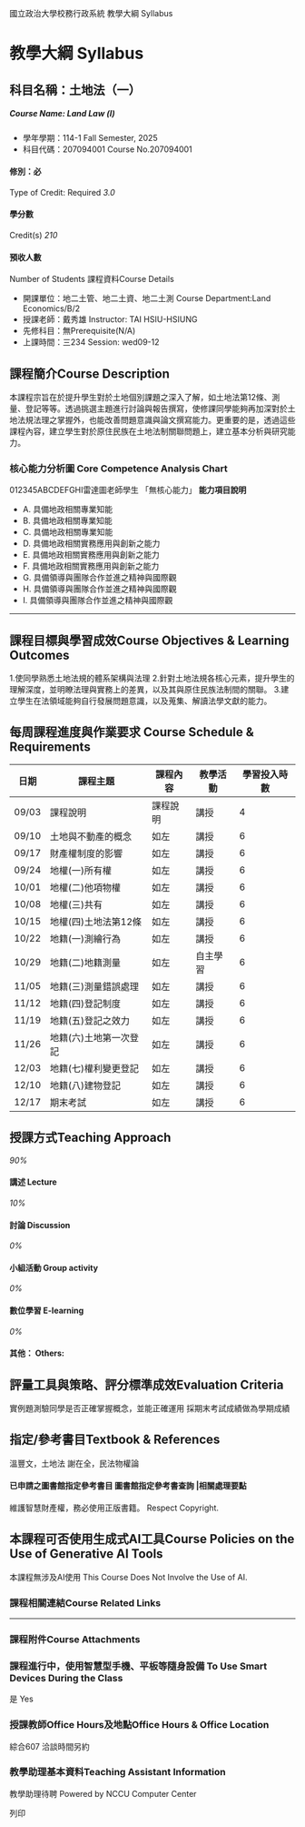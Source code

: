 國立政治大學校務行政系統 教學大綱 Syllabus
# 教學大綱 Syllabus
##  科目名稱：土地法（一）
#####  Course Name: Land Law (Ⅰ)
  * 學年學期：114-1 Fall Semester, 2025 
  * 科目代碼：207094001 Course No.207094001


#### 修別：必
Type of Credit: Required 
_3.0_
#### 學分數
Credit(s)
_210_
#### 預收人數
Number of Students
課程資料Course Details
  * 開課單位：地二土管、地二土資、地二土測 Course Department:Land Economics/B/2 
  * 授課老師：戴秀雄 Instructor: TAI HSIU-HSIUNG 
  * 先修科目：無Prerequisite(N/A)
  * 上課時間：三234 Session: wed09-12


##  課程簡介Course Description
本課程宗旨在於提升學生對於土地個別課題之深入了解，如土地法第12條、測量、登記等等。透過挑選主題進行討論與報告撰寫，使修課同學能夠再加深對於土地法規法理之掌握外，也能改善問題意識與論文撰寫能力。更重要的是，透過這些課程內容，建立學生對於原住民族在土地法制關聯問題上，建立基本分析與研究能力。
###  核心能力分析圖 Core Competence Analysis Chart
012345ABCDEFGHI雷達圖老師學生
「無核心能力」 
**能力項目說明**
  * A. 具備地政相關專業知能
  * B. 具備地政相關專業知能
  * C. 具備地政相關專業知能
  * D. 具備地政相關實務應用與創新之能力
  * E. 具備地政相關實務應用與創新之能力
  * F. 具備地政相關實務應用與創新之能力
  * G. 具備領導與團隊合作並進之精神與國際觀
  * H. 具備領導與團隊合作並進之精神與國際觀
  * I. 具備領導與團隊合作並進之精神與國際觀


* * *
##  課程目標與學習成效Course Objectives & Learning Outcomes 
1.使同學熟悉土地法規的體系架構與法理
2.針對土地法規各核心元素，提升學生的理解深度，並明瞭法理與實務上的差異，以及其與原住民族法制間的關聯。
3.建立學生在法領域能夠自行發展問題意識，以及蒐集、解讀法學文獻的能力。
##  每周課程進度與作業要求 Course Schedule & Requirements
日期 | 課程主題 | 課程內容 | 教學活動 | 學習投入時數  
---|---|---|---|---  
09/03 | 課程說明 | 課程說明 | 講授 | 4  
09/10 | 土地與不動產的概念 | 如左 | 講授 | 6  
09/17 | 財產權制度的影響 | 如左 | 講授 | 6  
09/24 | 地權(一)所有權 | 如左 | 講授 | 6  
10/01 | 地權(二)他項物權 | 如左 | 講授 | 6  
10/08 | 地權(三)共有 | 如左 | 講授 | 6  
10/15 | 地權(四)土地法第12條 | 如左 | 講授 | 6  
10/22 | 地籍(一)測繪行為 | 如左 | 講授 | 6  
10/29 | 地籍(二)地籍測量 | 如左 | 自主學習 | 6  
11/05 | 地籍(三)測量錯誤處理 | 如左 | 講授 | 6  
11/12 |  地籍(四)登記制度 | 如左 | 講授 | 6  
11/19 | 地籍(五)登記之效力 | 如左 | 講授 | 6  
11/26 | 地籍(六)土地第一次登記 | 如左 | 講授 | 6  
12/03 | 地籍(七)權利變更登記 | 如左 | 講授 | 6  
12/10 | 地籍(八)建物登記 | 如左 | 講授 | 6  
12/17 | 期末考試 | 如左 | 講授 | 6  
##  授課方式Teaching Approach
_90%_
####  講述 Lecture
_10%_
####  討論 Discussion
_0%_
####  小組活動 Group activity
_0%_
####  數位學習 E-learning
_0%_
####  其他： Others:
##  評量工具與策略、評分標準成效Evaluation Criteria
實例題測驗同學是否正確掌握概念，並能正確運用
採期末考試成績做為學期成績
##  指定/參考書目Textbook & References
溫豐文，土地法
謝在全，民法物權論
####  已申請之圖書館指定參考書目  圖書館指定參考書查詢 |相關處理要點
維護智慧財產權，務必使用正版書籍。 Respect Copyright.
##  本課程可否使用生成式AI工具Course Policies on the Use of Generative AI Tools
本課程無涉及AI使用 This Course Does Not Involve the Use of AI.
###  課程相關連結Course Related Links
* * *
###  課程附件Course Attachments
###  課程進行中，使用智慧型手機、平板等隨身設備 To Use Smart Devices During the Class
是  Yes
###  授課教師Office Hours及地點Office Hours & Office Location
綜合607
洽談時間另約
###  教學助理基本資料Teaching Assistant Information
教學助理待聘
Powered by NCCU Computer Center
  
列印
